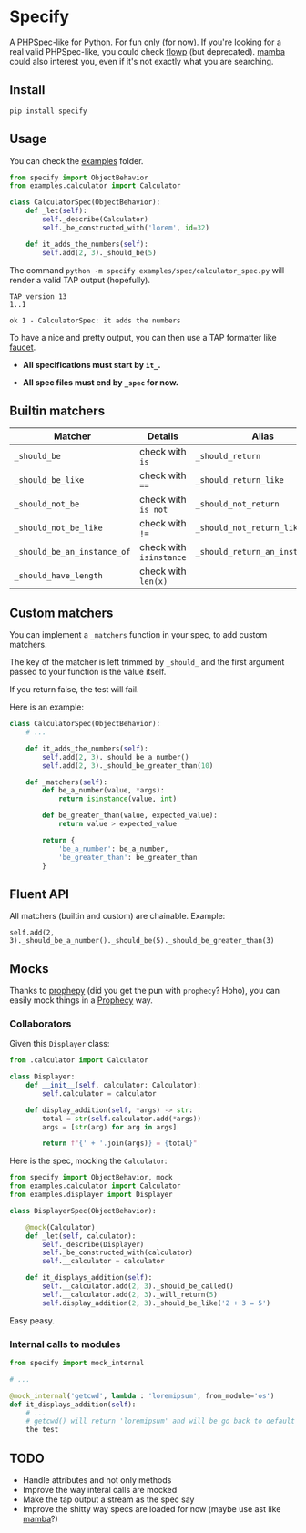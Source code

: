 # Specify

A [PHPSpec](https://github.com/phpspec/phpspec)-like for Python. For fun only (for now). If you're looking for a real valid PHPSpec-like, you could check [flowp](http://pawelgalazka.github.io/flowp/testing.html) (but deprecated). [mamba](https://nestorsalceda.com/mamba/) could also interest you, even if it's not exactly what you are searching.

## Install

`pip install specify`

## Usage

You can check the [examples](examples) folder.

```python
from specify import ObjectBehavior
from examples.calculator import Calculator

class CalculatorSpec(ObjectBehavior):
    def _let(self):
        self._describe(Calculator)
        self._be_constructed_with('lorem', id=32)

    def it_adds_the_numbers(self):
        self.add(2, 3)._should_be(5)
```

The command `python -m specify examples/spec/calculator_spec.py` will render a valid TAP output (hopefully).

```
TAP version 13
1..1

ok 1 - CalculatorSpec: it adds the numbers
```

To have a nice and pretty output, you can then use a TAP formatter like [faucet](https://www.npmjs.com/package/faucet).

- **All specifications must start by `it_`.**

- **All spec files must end by `_spec` for now.**

## Builtin matchers

| Matcher                     | Details                 | Alias                           |
| --------------------------- | ----------------------- | ------------------------------- |
| `_should_be`                | check with `is`         | `_should_return`                |
| `_should_be_like`           | check with `==`         | `_should_return_like`           |
| `_should_not_be`            | check with `is not`     | `_should_not_return`            |
| `_should_not_be_like`       | check with `!=`         | `_should_not_return_like`       |
| `_should_be_an_instance_of` | check with `isinstance` | `_should_return_an_instance_of` |
| `_should_have_length`       | check with `len(x)`     |                                 |

## Custom matchers

You can implement a `_matchers` function in your spec, to add custom matchers.

The key of the matcher is left trimmed by `_should_` and the first argument
passed to your function is the value itself.

If you return false, the test will fail.

Here is an example:

```python
class CalculatorSpec(ObjectBehavior):
    # ...

    def it_adds_the_numbers(self):
        self.add(2, 3)._should_be_a_number()
        self.add(2, 3)._should_be_greater_than(10)

    def _matchers(self):
        def be_a_number(value, *args):
            return isinstance(value, int)

        def be_greater_than(value, expected_value):
            return value > expected_value

        return {
            'be_a_number': be_a_number,
            'be_greater_than': be_greater_than
        }
```

## Fluent API

All matchers (builtin and custom) are chainable. Example:

`self.add(2, 3)._should_be_a_number()._should_be(5)._should_be_greater_than(3)`

## Mocks

Thanks to [prophepy](https://github.com/Einenlum/prophepy) (did you get the pun with `prophecy`? Hoho), you can
easily mock things in a [Prophecy](https://github.com/phpspec/prophecy) way.

### Collaborators

Given this `Displayer` class:

```python
from .calculator import Calculator

class Displayer:
    def __init__(self, calculator: Calculator):
        self.calculator = calculator

    def display_addition(self, *args) -> str:
        total = str(self.calculator.add(*args))
        args = [str(arg) for arg in args]

        return f"{' + '.join(args)} = {total}"
```

Here is the spec, mocking the `Calculator`:

```python
from specify import ObjectBehavior, mock
from examples.calculator import Calculator
from examples.displayer import Displayer

class DisplayerSpec(ObjectBehavior):

    @mock(Calculator)
    def _let(self, calculator):
        self._describe(Displayer)
        self._be_constructed_with(calculator)
        self.__calculator = calculator

    def it_displays_addition(self):
        self.__calculator.add(2, 3)._should_be_called()
        self.__calculator.add(2, 3)._will_return(5)
        self.display_addition(2, 3)._should_be_like('2 + 3 = 5')
```

Easy peasy.

### Internal calls to modules

```python
from specify import mock_internal

# ...

@mock_internal('getcwd', lambda : 'loremipsum', from_module='os')
def it_displays_addition(self):
    # ...
    # getcwd() will return 'loremipsum' and will be go back to default after
    the test
```

## TODO

- Handle attributes and not only methods
- Improve the way interal calls are mocked
- Make the tap output a stream as the spec say
- Improve the shitty way specs are loaded for now (maybe use ast like [mamba](https://github.com/nestorsalceda/mamba/blob/8ec25de42171403a3ecf3db4c162053af058f6d7/mamba/example_collector.py#L54)?)
